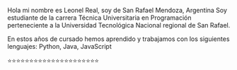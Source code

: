 Hola mi nombre es Leonel Real, soy de San Rafael Mendoza, Argentina
Soy estudiante de la carrera Técnica Universitaria en Programación perteneciente a la Universidad Tecnológica Nacional 
regional de San Rafael.

En estos años de cursado hemos aprendido y trabajamos con los siguientes lenguajes: Python, Java, JavaScript

 ⭐⭐⭐⭐⭐⭐⭐⭐⭐⭐⭐⭐⭐⭐⭐⭐⭐⭐⭐⭐⭐
